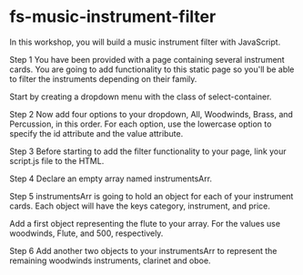 # fs-music-instrument-filter

In this workshop, you will build a music instrument filter with JavaScript.

Step 1
You have been provided with a page containing several instrument cards. You are going to add functionality to this static page so you'll be able to filter the instruments depending on their family.

Start by creating a dropdown menu with the class of select-container.

Step 2
Now add four options to your dropdown, All, Woodwinds, Brass, and Percussion, in this order. For each option, use the lowercase option to specify the id attribute and the value attribute.

Step 3
Before starting to add the filter functionality to your page, link your script.js file to the HTML.

Step 4
Declare an empty array named instrumentsArr.

Step 5
instrumentsArr is going to hold an object for each of your instrument cards. Each object will have the keys category, instrument, and price.

Add a first object representing the flute to your array. For the values use woodwinds, Flute, and 500, respectively.

Step 6
Add another two objects to your instrumentsArr to represent the remaining woodwinds instruments, clarinet and oboe.